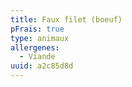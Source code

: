 ```yaml
---
title: Faux filet (boeuf)
pFrais: true
type: animaux
allergenes:
  - Viande
uuid: a2c85d8d
---
```


